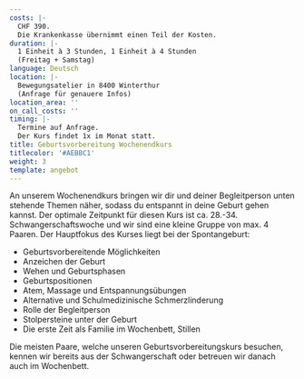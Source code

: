```yaml
---
costs: |-
  CHF 390.  
  Die Krankenkasse übernimmt einen Teil der Kosten.
duration: |-
  1 Einheit à 3 Stunden, 1 Einheit à 4 Stunden  
  (Freitag + Samstag)
language: Deutsch
location: |-
  Bewegungsatelier in 8400 Winterthur  
  (Anfrage für genauere Infos)
location_area: ''
on_call_costs: ''
timing: |-
  Termine auf Anfrage.  
  Der Kurs findet 1x im Monat statt.
title: Geburtsvorbereitung Wochenendkurs
titlecolor: '#AEBBC1'
weight: 3
template: angebot
---
```


An unserem Wochenendkurs bringen wir dir und deiner Begleitperson unten stehende Themen näher, sodass du entspannt in deine Geburt gehen kannst. Der optimale Zeitpunkt für diesen Kurs ist ca. 28.-34. Schwangerschaftswoche und wir sind eine kleine Gruppe von max. 4 Paaren. Der Hauptfokus des Kurses liegt bei der Spontangeburt:

* Geburtsvorbereitende Möglichkeiten
* Anzeichen der Geburt
* Wehen und Geburtsphasen
* Geburtspositionen
* Atem, Massage und Entspannungsübungen
* Alternative und Schulmedizinische Schmerzlinderung
* Rolle der Begleitperson
* Stolpersteine unter der Geburt
* Die erste Zeit als Familie im Wochenbett, Stillen

Die meisten Paare, welche unseren Geburtsvorbereitungskurs besuchen, kennen wir bereits aus der Schwangerschaft oder betreuen wir danach auch im Wochenbett.
